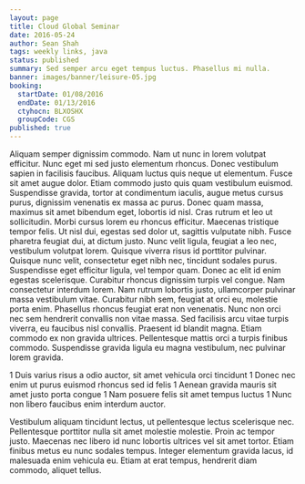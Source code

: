 ```yaml
---
layout: page
title: Cloud Global Seminar
date: 2016-05-24
author: Sean Shah
tags: weekly links, java
status: published
summary: Sed semper arcu eget tempus luctus. Phasellus mi nulla.
banner: images/banner/leisure-05.jpg
booking:
  startDate: 01/08/2016
  endDate: 01/13/2016
  ctyhocn: BLXOSHX
  groupCode: CGS
published: true
---
```

Aliquam semper dignissim commodo. Nam ut nunc in lorem volutpat efficitur. Nunc eget mi sed justo elementum rhoncus. Donec vestibulum sapien in facilisis faucibus. Aliquam luctus quis neque ut elementum. Fusce sit amet augue dolor. Etiam commodo justo quis quam vestibulum euismod. Suspendisse gravida, tortor at condimentum iaculis, augue metus cursus purus, dignissim venenatis ex massa ac purus. Donec quam massa, maximus sit amet bibendum eget, lobortis id nisl. Cras rutrum et leo ut sollicitudin. Morbi cursus lorem eu rhoncus efficitur. Maecenas tristique tempor felis. Ut nisl dui, egestas sed dolor ut, sagittis vulputate nibh. Fusce pharetra feugiat dui, at dictum justo. Nunc velit ligula, feugiat a leo nec, vestibulum volutpat lorem. Quisque viverra risus id porttitor pulvinar.
Quisque nunc velit, consectetur eget nibh nec, tincidunt sodales purus. Suspendisse eget efficitur ligula, vel tempor quam. Donec ac elit id enim egestas scelerisque. Curabitur rhoncus dignissim turpis vel congue. Nam consectetur interdum lorem. Nam rutrum lobortis justo, ullamcorper pulvinar massa vestibulum vitae. Curabitur nibh sem, feugiat at orci eu, molestie porta enim. Phasellus rhoncus feugiat erat non venenatis. Nunc non orci nec sem hendrerit convallis non vitae massa. Sed facilisis arcu vitae turpis viverra, eu faucibus nisl convallis. Praesent id blandit magna. Etiam commodo ex non gravida ultrices. Pellentesque mattis orci a turpis finibus commodo. Suspendisse gravida ligula eu magna vestibulum, nec pulvinar lorem gravida.

1 Duis varius risus a odio auctor, sit amet vehicula orci tincidunt
1 Donec nec enim ut purus euismod rhoncus sed id felis
1 Aenean gravida mauris sit amet justo porta congue
1 Nam posuere felis sit amet tempus luctus
1 Nunc non libero faucibus enim interdum auctor.

Vestibulum aliquam tincidunt lectus, ut pellentesque lectus scelerisque nec. Pellentesque porttitor nulla sit amet molestie molestie. Proin ac tempor justo. Maecenas nec libero id nunc lobortis ultrices vel sit amet tortor. Etiam finibus metus eu nunc sodales tempus. Integer elementum gravida lacus, id malesuada enim vehicula eu. Etiam at erat tempus, hendrerit diam commodo, aliquet tellus.
